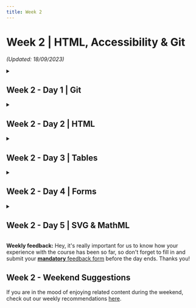 ```yaml
---
title: Week 2
---
```


# Week 2 | HTML, Accessibility & Git

_(Updated: 18/09/2023)_

<!-- Week 2 - Day 1 | Git -->
<details>
  <summary><h2>Week 2 - Day 1 | Git</h2></summary>

  ### Schedule

  ### Study Plan

  **What you'll learn:**

  - Basic Git concepts
  - Basic Git commands
  - Create a GitHub repository

  ---

  - **Set up SSH keys for GitHub.** Complete the following 4 steps in order to be able to access GitHub without using a username and password.

  > [About SSH](https://docs.github.com/en/authentication/connecting-to-github-with-ssh/about-ssh): "Using the SSH protocol, you can connect and authenticate to remote servers and services. With SSH keys, you can connect to GitHub without supplying your username and personal access token at each visit."

  1. [**Set up SSH keys for GitHub**](https://docs.github.com/en/authentication/connecting-to-github-with-ssh/generating-a-new-ssh-key-and-adding-it-to-the-ssh-agent)

  2. [**Check for SSH keys**](https://docs.github.com/en/authentication/connecting-to-github-with-ssh/checking-for-existing-ssh-keys)

  3. [**Add SSH keys to your GitHub account**](https://docs.github.com/en/authentication/connecting-to-github-with-ssh/adding-a-new-ssh-key-to-your-github-account)

  4. [**Test your SSH connection**](https://docs.github.com/en/authentication/connecting-to-github-with-ssh/testing-your-ssh-connection)

  **TASK: Set up SSH keys for GitHub**. Once you have successfully completed all 4 steps, make sure to update your [progress sheet](../../user/progress.draft.60.csv) and mark the ` Set up SSH keys for GitHub` task as completed by switching the COMPLETED column from `FALSE` to `TRUE`.

  - [Watch: **Git Tutorial For Dummies**](https://www.youtube.com/watch?v=mJ-qvsxPHpY)
    - **Notes**: Make sure to **follow along** and run the git commands on your own repo. ⚠️ **IMPORTANT:** The repository you will create under your GitHub account, **must be named: `gitVideo`**.
    - **Duration**: 20min 
    - **Level**: Beginner
    - <details>
        <summary>What you'll learn:</summary>
        <ul>
          <li>mkdir</li>
          <li>cd</li>
          <li>rm</li>
          <li>ls</li>
          <li>touch</li>
          <li>git init</li>
          <li>git add .</li>
          <li>git add index.html</li>
          <li>git commit -m "MESSAGE"</li>
          <li>git log</li>
          <li>git checkout BRANCH_NAME</li>
          <li>git checkout -b NEW_BRANCH_NAME</li>
          <li>git checkout COMMIT_HASH</li>
          <li>git, detached state</li>
          <li>git switch</li>
          <li>git branch</li>
          <li>git remote add origin GITHUB_URL</li>
          <li>git push origin master</li>
        </ul>
      </details>

  **One important point to remember** is that the main branch in a git repository these days is called, ...well `main`. A few years back, the main branch used to be called `master`, so expect to see this term in various videos and tutorials. You should stick with `main`, by the way. There are no masters here. 🙂

  - **⏰ Time for a short break** (~5-10min) before the next longer video.

  **Repetitio est mater studiorum:** "Repetition is the mother of learning". Let's recap those git concepts by revisiting them through another (longer) and more in-depth video about Git. 

  - [Watch: **Git and GitHub for Beginners - Crash Course**](https://www.youtube.com/watch?v=RGOj5yH7evk)
    - **Duration**: 69min
    - **Level**: Beginner
    - <details>
        <summary>What you'll learn:</summary>
        <ul>
          <li>(0:00) Introduction</li>
          <li>(1:10) What is git?</li>
          <li>(1:30) What is version control?</li>
          <li>(2:10) Terms to be learn in video</li>
          <li>(5:20) Git commands</li>
          <li>(7:05) sign up in GitHub</li>
          <li>(11:32) using git in local machine</li>
          <li>(11:54) git install</li>
          <li>(12:48) getting code editor</li>
          <li>(13:30) inside VS Code</li>
          <li>(14:30) cloning through VS Code</li>
          <li>(17:30) git commit command</li>
          <li>(18:15) git add command</li>
          <li>(19:15) committing</li>
          <li>(20:20) git push command</li>
          <li>(20:30) SSH Keys</li>
          <li>(25:25) git push</li>
          <li>(30:21) Review workflow so far</li>
          <li>(31:40) Compare between GitHub workflow and local git workflow</li>
          <li>(32:42) git branching</li>
          <li>(56:30) Undoing in git</li>
          <li>(1:01:50) Forking in git</li>
          <li>(1:07:55) Ending</li>
        </ul>
      </details>

  - You can find a nice reference to the git commands mentioned in the videos [here](resources/git-commands.html). _(Also, in [markdown format](resources/git-commands.md))_

  ### Summary

  - **What is Version Control?** The management of changes to documents, computer programs, large web sites, and other collections of information.
  - **What is Git?** A free and open source version control system.

  ### Exercises

  Make sure to complete all the tasks found in the [Progress Sheet](../../user/progress.draft.60.csv) that are related to the current week and day and update the sheet accordingly. Once you've updated the sheet, don't forget to `commit` and `push`.

  ### [Extra Resources](EXTRAS.md)

  ### Sources and Attributions
</details>

<!-- Week 2 - Day 2 | HTML -->
<details>
  <summary><h2>Week 2 - Day 2 | HTML</h2></summary>

  ### Schedule

  ### Study Plan

  **What you'll learn:**

  During Week 1, we covered some of the [basics of HTML](../week01/resources/html_basics/README.md). 
  Now, it's time to dive deeper into HTML. 

  - [Read: **What's in the head? Metadata in HTML**](resources/the_head_metadata_in_html/README.md)
    - Description: The `<head>` of an HTML document is the part that is not displayed in the web browser when the page is loaded. In this article, you'll learn all about the information it contains.

  - [Read: **HTML text fundamentals**](resources/html_text_fundamentals/README.md)
    - Description: This article explains the way HTML can be used to structure a page of text by adding headings and paragraphs, emphasizing words, creating lists, and more.

  ### Summary

  ### Exercises

  Make sure to complete all the tasks found in the [Progress Sheet](../../user/progress.draft.60.csv) that are related to the current week and day and update the sheet accordingly. Once you've updated the sheet, don't forget to `commit` and `push`.

  ### [Extra Resources](EXTRAS.md)

  ### Sources and Attributions
</details>

<!-- Week 2 - Day 3 | Tables -->
<details>
  <summary><h2>Week 2 - Day 3 | Tables</h2></summary>

  ### Schedule

  ### Study Plan

  **What you'll learn:**

  ### Summary

  ### Exercises

  Make sure to complete all the tasks found in the [Progress Sheet](../../user/progress.draft.60.csv) that are related to the current week and day and update the sheet accordingly. Once you've updated the sheet, don't forget to `commit` and `push`.

  ### [Extra Resources](EXTRAS.md)

  ### Sources and Attributions
</details>

<!-- Week 2 - Day 4 | Forms -->
<details>
  <summary><h2>Week 2 - Day 4 | Forms</h2></summary>

  ### Schedule

  ### Study Plan

  **What you'll learn:**

  ### Summary

  ### Exercises

  Make sure to complete all the tasks found in the [Progress Sheet](../../user/progress.draft.60.csv) that are related to the current week and day and update the sheet accordingly. Once you've updated the sheet, don't forget to `commit` and `push`.

  ### [Extra Resources](EXTRAS.md)

  ### Sources and Attributions
</details>

<!-- Week 2 - Day 5 | SVG & MathML -->
<details>
  <summary><h2>Week 2 - Day 5 | SVG & MathML</h2></summary>

  ### Schedule

  ### Study Plan

  **What you'll learn:**

  ### Summary

  ### Exercises

  Make sure to complete all the tasks found in the [Progress Sheet](../../user/progress.draft.60.csv) that are related to the current week and day and update the sheet accordingly. Once you've updated the sheet, don't forget to `commit` and `push`.

  ### [Extra Resources](EXTRAS.md)

  ### Sources and Attributions
</details>

**Weekly feedback:** Hey, it's really important for us to know how your experience with the course has been so far, so don't forget to fill in and submit your [**mandatory** feedback form](https://forms.gle/S6Zg3bbS2uuwsSZF9) before the day ends. Thanks you! 

## Week 2 - Weekend Suggestions

If you are in the mood of enjoying related content during the weekend, check out our weekly recommendations [here](WEEKEND.md).